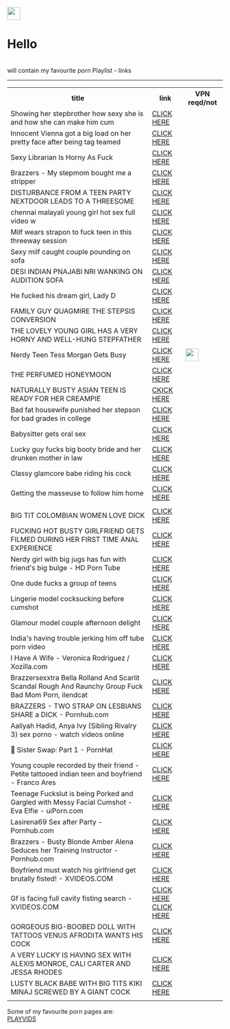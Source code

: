 <html>
  <head><title>
    my favourite porn links
    </title></head>
<body>
  

  <td>
      <img src="https://www.freepnglogos.com/uploads/tick-png/image-tick-mark-icon-png-good-luck-charlie-wiki-2.png" height='30'>
    </td>

  
  
<h1>Hello</h1><br>
will contain my favourite porn Playlist - links

<table>
  <tr>
    <th>
      title
    </th>
    <th>
      link
    </th>
    <th>VPN reqd/not
    </th>
  </tr>
  <tr>
    <td>
      Showing her stepbrother how sexy she is and how she can make him cum
    </td>
    <td>
      <a href="https://www.pornwhite.com/videos/2750381/showing-her-stepbrother-how-sexy-she-is-and-how-she-can-make-him-cum/">CLICK HERE</a>
    </td>
    
  </tr>
  
  <tr>
    <td>
      Innocent Vienna got a big load on her pretty face after being tag teamed
    </td>
    <td>
      <a href="https://www.wankoz.com/videos/1493688/innocent-vienna-got-a-big-load-on-her-pretty-face-after-being-tag-teamed/?utm_source=pbwmed&utm_medium=cpc&utm_campaign=wank">CLICK HERE</a>
    </td>
  </tr>
  <tr>
    <td>
      Sexy Librarian Is Horny As Fuck
    </td>
    <td>
      <a href="https://www.sleazyneasy.com/videos/1419235/sexy-librarian-is-horny-as-fuck/">CLICK HERE</a>
    </td>
  </tr>
  
  <tr>
    <td>
      Brazzers - My stepmom bought me a stripper 
    </td>
    <td>
      <a href="https://www.xvideos3.com/video23427968/brazzers_-_my_stepmom_bought_me_a_stripper">CLICK HERE</a>
    </td>
  </tr>
   <tr>
    <td>
      DISTURBANCE FROM A TEEN PARTY NEXTDOOR LEADS TO A THREESOME
    </td>
    <td>
      <a href="https://www.pervclips.com/tube/videos/disturbance-from-a-teen-party-nextdoor-leads-to-a-threesome/">CLICK HERE</a>
    </td>
  </tr>
  <tr>
    <td>chennai malayali young girl hot sex full video w
    </td>
    <td>
      <a href="https://www.pornoxo.com/videos/2298797/chennai-malayali-young-girl-hot-sex-full-video-with-bf/?utm_source=awn&utm_medium=tgp&utm_campaign=cpc">CLICK HERE</a>
    </td>
  </tr>
   <tr>
    <td>
      Milf wears strapon to fuck teen in this threeway session
    </td>
    <td>
      <a href="https://www.fetishshrine.com/videos/232868/milf-wears-strapon-to-fuck-teen-in-this-threeway-session/">CLICK HERE</a>
    </td>
  </tr>
  <tr>
    <td>
      Sexy milf caught couple pounding on sofa
    </td>
    <td>
      <a href="https://www.fetishshrine.com/videos/2041578/sexy-milf-caught-couple-pounding-on-sofa/">CLICK HERE</a>
    </td>
  </tr>
   <tr>
    <td>
      DESI INDIAN PNAJABI NRI WANKING ON AUDITION SOFA
    </td>
    <td>
      <a href="https://www.porndr.com/videos/40178/desi-indian-pnajabi-nri-wanking-on-audition-sofa/">CLICK HERE</a>
    </td>
  </tr>
   <tr>
    <td>
      He fucked his dream girl, Lady D
    </td>
    <td>
      <a href="https://www.wankoz.com/videos/223697/he-fucked-his-dream-girl-lady-d/">CLICK HERE</a>
    </td>
  </tr>
  
  <tr>
    <td>
      FAMILY GUY QUAGMIRE THE STEPSIS CONVERSION
    </td>
    <td>
      <a href="https://www.pervclips.com/tube/videos/family-guy-quagmire-the-stepsis-conversion/">CLICK HERE</a>
    </td>
  </tr>
  <tr>
    <td>
      THE LOVELY YOUNG GIRL HAS A VERY HORNY AND WELL-HUNG STEPFATHER
    </td>
    <td>
      <a href="https://www.hdtube.porn/videos/the-lovely-young-girl-has-a-very-horny-and-well-hung-stepfather/?promo=1076"> CLICK HERE</a>
    </td>
  </tr> 
  <tr>
    <td>
      Nerdy Teen Tess Morgan Gets Busy
    </td>
    <td>
      <a href="https://www.katestube.com/videos/1996507/nerdy-teen-tess-morgan-gets-busy2/">CLICK HERE</a>
    </td>
   <td>
      <img src="https://www.freepnglogos.com/uploads/tick-png/image-tick-mark-icon-png-good-luck-charlie-wiki-2.png" height='30'>
    </td>
  </tr>
    <tr>
    <td>
      THE PERFUMED HONEYMOON
    </td>
    <td>
      <a href="https://www.pornhub.com/view_video.php?viewkey=ph5d2d32f2adf80">CLICK HERE</a>
    </td>
  </tr>
   <tr>
    <td>
      NATURALLY BUSTY ASIAN TEEN IS READY FOR HER CREAMPIE
    </td>
    <td>
      <a href="https://www.pervclips.com/tube/videos/naturally-busty-asian-teen-is-ready-for-her-creampie/">CKICK HERE</a>
    </td>
  </tr>
  <tr>
    <td>
      Bad fat housewife punished her stepson for bad grades in college
    </td>
    <td>
      <a href="https://www.joysporn.com/2019/05/02/bad-fat-housewife-punished-her-stepson-for-bad-grades-in-college.html">CLICK HERE</a>
    </td>
  </tr>
  <tr>
    <td>
      Babysitter gets oral sex
    </td>
    <td>
      <a href="https://www.wankoz.com/videos/600568/babysitter-gets-oral-sex2/?utm_source=pbwmed&utm_medium=cpc&utm_campaign=wank">CLICK HERE</a>
    </td>
  </tr>

  <tr>
    <td>
      Lucky guy fucks big booty bride and her drunken mother in law
    </td>
    <td>
      <a href="https://www.joysporn.com/2016/09/09/lucky-guy-fucks-big-booty-bride-and-her-drunken-mother-in-law.html">CLICK HERE</a>
    </td>
  </tr>
  <tr>
    <td>
      Classy glamcore babe riding his cock
    </td>
    <td>
      <a href="https://www.fetishshrine.com/videos/247575/classy-glamcore-babe-riding-his-cock/?utm_source=pbw&utm_medium=cpc&utm_campaign=shrine">CLICK HERE</a>
    </td>
  </tr>
  <tr>
    <td>
      Getting the masseuse to follow him home
    </td>
    <td>
      <a href="https://www.redwap2.com/videos/28726/getting-the-masseuse-to-follow-him-home/">CLICK HERE</a>
    </td>
  </tr>
  
  
  <tr>
    <td>
    </td>
    <td>
    </td>
  </tr>
  
  <tr>
    <td>
      BIG TIT COLOMBIAN WOMEN LOVE DICK
    </td>
    <td>
      <a href="https://www.pervclips.com/tube/videos/big-tit-colombian-women-love-dick/">CLICK HERE</a>
    </td>
  </tr>
  
  
 
  
  
  <tr>
    <td>
      FUCKING HOT BUSTY GIRLFRIEND GETS FILMED DURING HER FIRST TIME ANAL EXPERIENCE 
    </td>
    <td>
      <a href="https://www.pervclips.com/tube/videos/fucking-hot-busty-girlfriend-gets-filmed-during-her-first-time-anal-experience/">CLICK HERE</a>
    </td>
  </tr>
  
  <tr>
    <td>
      Nerdy girl with big jugs has fun with friend's big bulge - HD Porn Tube
    </td>
    <td>
      <a href="https://www.hdtube.porn/videos/nerdy-girl-with-big-jugs-has-fun-with-friend-s-big-bulge/">CLICK HERE</a>
    </td>
  </tr>
  <tr>
    <td>
      One dude fucks a group of teens
    </td>
    <td>
      <a href="https://www.vikiporn.com/videos/3230698/one-dude-fucks-a-group-of-teens/">CLICK HERE</a>
    </td>
  </tr>
  <tr>
    <td>
      Lingerie model cocksucking before cumshot
    </td>
    <td>
      <a href="https://www.wankoz.com/videos/256091/lingerie-model-cocksucking-before-cumshot/?utm_source=pbwmed&utm_medium=cpc&utm_campaign=wank">CLICK HERE</a>
    </td>
  </tr>
  <tr>
    <td>
      Glamour model couple afternoon delight
    </td>
    <td>
      <a href="https://www.fetishshrine.com/videos/92160/glamour-model-couple-afternoon-delight/?utm_source=pbw&utm_medium=cpc&utm_campaign=shrine">CLICK HERE</a>
    </td>
  </tr>
  <tr>
    <td>
      India's having trouble jerking him off tube porn video
    </td>
    <td>
      <a href ="https://anybunny.tv/movie/24170/indias-having-trouble-jerking-him-off.html">CLICK HERE</a>
    </td>
  </tr>
<tr>
    <td>
      I Have A Wife - Veronica Rodriguez / Xozilla.com
    </td>
    <td>
      <a href="https://www.xozilla.com/videos/128376/i-have-a-wife-veronica-rodriguez/?aff=10">CLICK HERE</a>
    </td>
  </tr>
  <tr>
    <td>
      Brazzersexxtra Bella Rolland And Scarlit Scandal Rough And Raunchy Group Fuck Bad Mom Porn, ilendcat
    </td>
    <td>
      <a href="https://www.pornflip.com/VAJSyi7q2_F/brazzersexxtra-bella-rolland-and-scarlit-scandal-rough-and-raunchy-group-fuck-bad-mom-porn">CLICK HERE</a>
    </td>
  </tr>
  <tr>
    <td>
      BRAZZERS - TWO STRAP ON LESBIANS SHARE a DICK - Pornhub.com
    </td>
    <td>
      <a href="https://www.pornhub.com/view_video.php?viewkey=ph5ebaeb5f2668d">CLICK HERE</a>
    </td>
  </tr>
  <tr>
    <td>
      Aaliyah Hadid, Anya Ivy (Sibling Rivalry 3) sex porno - watch videos online
    </td>
    <td>
      <a href="https://en.vidmo.org/video.php?id=5119762">CLICK HERE</a>
    </td>
  </tr>
  <tr>
    <td>
      🎩 Sister Swap: Part 1 - PornHat
    </td>
    <td>
      <a href="https://www.pornhat.com/video/17544/sister-swap-part-1/?ad_sub=321">CLICK HERE</a>
    </td>
  </tr>
  <tr>
    <td>
      Young couple recorded by their friend - Petite tattooed indian teen and boyfriend - Franco Ares
    </td>
    <td>
      <a href="https://hog.tv/video/20049243_young_duo_recorded_by_their_homie_small_tattooed_indian_teen_and?ad=awn">CLICK HERE</a>
    </td>
  </tr>
  <tr>
    <td>
      Teenage Fuckslut is being Porked and Gargled with Messy Facial Cumshot - Eva Elfie - uiPorn.com
    </td>
    <td>
      <a href="https://www.uiporn.com/videos/teenage-fuckslut-is-being-porked-and-gargled-with-messy-facial-cumshot-eva-elfie-71681/">CLICK HERE</a>
    </td>
  </tr>  
  <tr>
    <td>
      Lasirena69 Sex after Party - Pornhub.com
    </td>
    <td>
      <a href="https://www.pornhub.com/view_video.php?viewkey=ph5f0500cbc6cf3">CLICK HERE</a>
    </td>
  </tr>
<tr>
    <td>
      Brazzers - Busty Blonde Amber Alena Seduces her Training Instructor - Pornhub.com
    </td>
    <td>
      <a href="https://www.pornhub.com/view_video.php?viewkey=ph5f106d7509b80">CLICK HERE</a>
    </td>
  </tr>
<tr>
    <td>
      Boyfriend must watch his girlfriend get brutally fisted! - XVIDEOS.COM
    </td>
    <td>
      <a href="https://www.xvideos.com/video36773165/boyfriend_must_watch_his_girlfriend_get_brutally_fisted_">CLICK HERE</a>
    </td>
  </tr>
  <tr>
    <td>
      Gf is facing full cavity fisting search - XVIDEOS.COM
    </td>
    <td>
      <a href="https://www.xvideos.com/video48743903/gf_is_facing_full_cavity_fisting_search">CLICK HERE</a><br>
      <a href="https://www.vikiporn.com/videos/2497378/gf-is-facing-full-cavity-fisting-search-by-a-police-officer/">CLICK HERE</a>
    </td>
  </tr>
  <tr>
    <td>
      GORGEOUS BIG-BOOBED DOLL WITH TATTOOS VENUS AFRODITA WANTS HIS COCK
    </td>
    <td>
      <a href="https://ok.xxx/video/6670/">CLICK HERE</a>
    </td>
  </tr>
  <tr>
    <td>
      A VERY LUCKY IS HAVING SEX WITH ALEXIS MONROE, CALI CARTER AND JESSA RHODES
    </td>
    <td>
      <a href="https://ok.xxx/video/1428/">CLICK HERE</a>
    </td>
  </tr>
  <tr>
    <td>
      LUSTY BLACK BABE WITH BIG TITS KIKI MINAJ SCREWED BY A GIANT COCK
    </td>
    <td>
      <a href="https://ok.xxx/video/3999/">CLICK HERE</a>
    </td>
  </tr>

----
<tr>
    <td>
    </td>
    <td>
    </td>
  </tr>
  </table>


Some of my favourite porn pages are:<br>
<a href="https://www.playvids.com/">PLAYVIDS</a>
</body>
</html>
